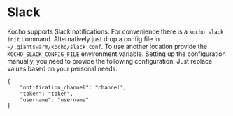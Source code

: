 # Slack
Kocho supports Slack notifications. For convenience there is a `kocho slack
init` command. Alternatively just drop a config file in
`~/.giantswarm/kocho/slack.conf`. To use another location provide the
`KOCHO_SLACK_CONFIG_FILE` environment variable. Setting up the configuration
manually, you need to provide the following configuration.  Just replace values
based on your personal needs.

```
{
    "notification_channel": "channel",
    "token": "token",
    "username": "username"
}
```
